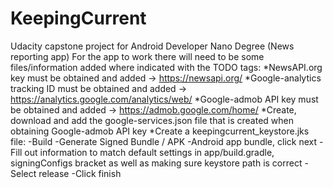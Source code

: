 # KeepingCurrent
Udacity capstone project for Android Developer Nano Degree (News reporting app)
For the app to work there will need to be some files/information added where indicated with the TODO tags:
*NewsAPI.org key must be obtained and added -> https://newsapi.org/ 
*Google-analytics tracking ID must be obtained and added -> https://analytics.google.com/analytics/web/
*Google-admob API key must be obtained and added -> https://admob.google.com/home/
*Create, download and add the google-services.json file that is created when obtaining Google-admob API key
*Create a keepingcurrent_keystore.jks file:
          -Build
          -Generate Signed Bundle / APK
          -Android app bundle, click next
          -Fill out information to match default settings in app/build.gradle, signingConfigs bracket as well as making sure keystore path is correct
          -Select release
          -Click finish
  
     
                            
